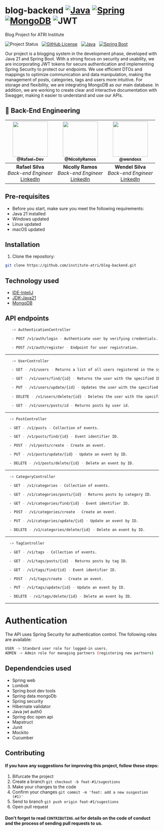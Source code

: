 # blog-backend  [![Java](https://img.shields.io/badge/Java-ED8B00?style=for-the-badge&logo=openjdk&logoColor=white)](https://www.java.com/) [![Spring](https://img.shields.io/badge/Spring-6DB33F?style=for-the-badge&logo=spring&logoColor=white)](https://spring.io/) [![MongoDB](https://img.shields.io/badge/MongoDB-4EA94B?style=for-the-badge&logo=mongodb&logoColor=white)](https://www.mongodb.com/) ![JWT](https://img.shields.io/badge/JWT-black?style=for-the-badge&logo=JSON%20web%20tokens)

Blog Project for ATRI Institute

![Project Status](https://img.shields.io/badge/status-under%20development-green) &nbsp; [![GitHub License](https://img.shields.io/github/license/institute-atri/blog-backend?color=blue)](https://github.com/institute-atri/blog-backend/blob/main/LICENSE) &nbsp; [![Java](https://img.shields.io/badge/Java-21.0-orange)](https://www.java.com/) &nbsp; [![Spring Boot](https://img.shields.io/badge/Spring%20Boot-3.2.4-brightgreen)](https://spring.io/projects/spring-boot)


Our project is a blogging system in the development phase, developed with Java 21 and Spring Boot. With a strong focus on security and usability, we are incorporating JWT tokens for secure authentication and implementing Spring Security to protect our endpoints. We use efficient DTOs and mappings to optimize communication and data manipulation, making the management of posts, categories, tags and users more intuitive. For storage and flexibility, we are integrating MongoDB as our main database. In addition, we are working to create clear and interactive documentation with Swagger, making it easier to understand and use our APIs.


## 🍃 Back-End Engineering

| [<img src="https://github.com/rafael-dev2021.png?size=115" width=115><br><sub>@Rafael-Dev</sub>](https://github.com/rafael-dev2021) |    [<img src="https://github.com/NicollyRamos.png?size=115" width=115><br><sub>@NicollyRamos</sub>](https://github.com/NicollyRamos)     | [<img src="https://github.com/wendoxx.png?size=115" width=115><br><sub>@wendoxx</sub>](https://github.com/wendoxx) |
|:---------------------------------------------------------------------------------------------------------------------------------:|:-------------------------------------------------------------------------------------------------------------------------------------:|:------------------------------------------------------------------------------------------------------------------------------------:|
|            **Rafael Silva** <br> *Back-end Engineer* <br> [LinkedIn](https://www.linkedin.com/in/rafael-s-a79314207/)             | **Nicolly Ramos** <br> *Back-end Engineer* <br> [LinkedIn](https://www.linkedin.com/in/nicolly-ramos/) |            **Wendel Silva** <br> *Back-end Engineer* <br> [LinkedIn](https://www.linkedin.com/in/wendel-da-silva-martins-9ba630265/)             |

## Pre-requisites
- Before you start, make sure you meet the following requirements:
- Java 21 installed
- Windows updated
- Linux updated
- macOS updated

## Installation
1. Clone the repository: 
```bash
git clone https://github.com/institute-atri/blog-backend.git
```

## Technology used
 - [IDE-InteliJ](https://www.jetbrains.com/pt-br/idea/download/?section=windows)
 - [JDK-Java21](https://download.oracle.com/java/21/archive/jdk-21_windows-x64_bin.exe)
 - [MongoDB](https://www.mongodb.com/try/download/shell)

## API endpoints
```bash
   -> AuthenticationController

   - POST /v1/auth/login - Authenticate user by verifying credentials.

   - POST /v1/auth/register - Endpoint for user registration.
   ```
<hr/>

```bash
   -> UserController

   - GET - /v1/users - Returns a list of all users registered in the system, only with the admin token.

   - GET - /v1/users/find/{id} - Returns the user with the specified ID. Only users with the ADMIN role can search by user.

   - PUT - /v1/users/update/{id} - Updates the user with the specified ID.
 
   - DELETE - /v1/users/delete/{id} - Deletes the user with the specified ID. Only users with the ADMIN role can delete the user.

   - GET - /v1/users/posts/id - Returns posts by user id.
   ```
<hr/>

```bash
  -> PostController

  - GET - /v1/posts - Collection of events.

  - GET - /v1/posts/find/{id} - Event identifier ID.

  - POST - /v1/posts/create - Create an event.

  - PUT - /v1/posts/update/{id} - Update an event by ID.

  - DELETE - /v1/posts/delete/{id} - Delete an event by ID.
  ```
<hr/>

```bash
  -> CategoryController

  - GET - /v1/categories - Collection of events.

  - GET - /v1/categories/posts/{id} - Returns posts by category ID.

  - GET - /v1/categories/find/{id} - Event identifier ID.

  - POST - /v1/categories/create - Create an event.

  - PUT - /v1/categories/update/{id} - Update an event by ID.

  - DELETE - /v1/categories/delete/{id} - Delete an event by ID.
  ```
<hr/>

```bash
  -> TagController

  - GET - /v1/tags - Collection of events.

  - GET - /v1/tags/posts/{id} - Returns posts by tag ID.

  - GET - /v1/tags/find/{id} - Event identifier ID.

  - POST - /v1/tags/create - Create an event.

  - PUT - /v1/tags/update/{id} - Update an event by ID.

  - DELETE - /v1/tags/delete/{id} - Delete an event by ID.
  ```
<hr/>

# Authentication
The API uses Spring Security for authentication control. The following roles are available:
```bash
USER -> Standard user role for logged-in users.
ADMIN -> Admin role for managing partners (registering new partners)
```

## Dependendcies used
- Spring web
- Lombok
- Spring boot dev tools
- Spring data mongoDb
- Spring security
- Hibernate validator
- Java jwt auth0
- Spring doc open api
- Mapstruct
- Junit
- Mockito
- Cucumber

## Contributing
#### If you have any suggestions for improving this project, follow these steps: 
  1. Bifurcate the project
  2. Create a branch `git checkout -b feat-#1/sugestions`
  3. Make your changes to the code
  4. Confirm your changes `git commit -m 'feat: add a new susgestion (#1)'`
  5. Send to branch `git push origin feat-#1/sugestions`
  6. Open pull request
#### Don't forget to read `CONTRIBUTING.md` for details on the code of conduct and the process of sending pull requests to us. 
